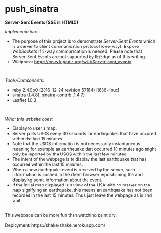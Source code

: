 # push_sinatra
**Server-Sent Events (SSE in HTML5)**

*Implementation:*</br>

- The purpose of this project is to demonstrate <i>Server-Sent Events</i> which is a server to client communication protocol (one-way).  Explore <i>WebSockets</i> if 2-way communication is needed.  Please note that Server-Sent Events are not supported by IE/Edge as of this writing.
- Wikipedia: https://en.wikipedia.org/wiki/Server-sent_events
</br>

*Tools/Components:*</br>

- ruby 2.4.0p0 (2016-12-24 revision 57164) [i686-linux] 
- sinatra (1.4.8), sinatra-contrib (1.4.7)
- Leaflet 1.0.3 
</br>  

*What this website does:*

- Display to user a map.
- Server polls USGS every 30 seconds for earthquakes that have occured within the last 15 minutes.
- Note that the USGS information is not necessarily instantaneous meaning for example an earthquake that occurred 10 minutes ago might only be reported by the USGS within the last few minutes.
- The intent of the webpage is to display the last earthquake that has occurred within the last 15 minutes.
- When a new earthquake event is received by the server, such inforrmation is pushed to the client browser repositioning the and displaying some information about the event.
- If the initial map displayed is a view of the USA with no marker on the map signifying an earthquake, this means an earthquake has not been recorded in the last 15 minutes.  Thus just leave the webpage as is and wait.
</br>
This webpage can be more fun than watching paint dry.</br>
</br>
Deployment: https://shake-shake.herokuapp.com/</br>

